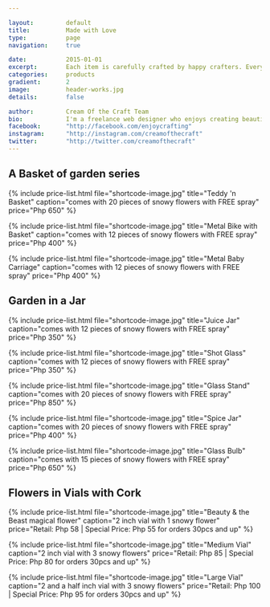 ```yaml
---

layout:			default
title:  		Made with Love
type:			page
navigation: 	true

date:   		2015-01-01
excerpt: 		Each item is carefully crafted by happy crafters. Every detail comes from an explosion of an idea and settled in on a polished piece of art. We go beyond the flowers, we are all in for the craftsmanship.
categories:		products
gradient: 		2
image: 			header-works.jpg
details:		false

author: 		Cream Of the Craft Team
bio: 			I'm a freelance web designer who enjoys creating beautiful and standard compliant solutions for my clients from all around the world.
facebook: 		"http://facebook.com/enjoycrafting"
instagram: 		"http://instagram.com/creamofthecraft"
twitter: 		"http://twitter.com/creamofthecraft"
---
```


## A Basket of garden series
{% include price-list.html file="shortcode-image.jpg" title="Teddy 'n Basket" caption="comes with 20 pieces of snowy flowers with FREE spray" price="Php 650" %}

{% include price-list.html file="shortcode-image.jpg" title="Metal Bike with Basket" caption="comes with 12 pieces of snowy flowers with FREE spray" price="Php 400" %}

{% include price-list.html file="shortcode-image.jpg" title="Metal Baby Carriage" caption="comes with 12 pieces of snowy flowers with FREE spray" price="Php 400" %}

## Garden in a Jar
{% include price-list.html file="shortcode-image.jpg" title="Juice Jar" caption="comes with 12 pieces of snowy flowers with FREE spray" price="Php 350" %}

{% include price-list.html file="shortcode-image.jpg" title="Shot Glass" caption="comes with 12 pieces of snowy flowers with FREE spray" price="Php 350" %}

{% include price-list.html file="shortcode-image.jpg" title="Glass Stand" caption="comes with 20 pieces of snowy flowers with FREE spray" price="Php 850" %}

{% include price-list.html file="shortcode-image.jpg" title="Spice Jar" caption="comes with 20 pieces of snowy flowers with FREE spray" price="Php 400" %}

{% include price-list.html file="shortcode-image.jpg" title="Glass Bulb" caption="comes with 15 pieces of snowy flowers with FREE spray" price="Php 650" %}

## Flowers in Vials with Cork
{% include price-list.html file="shortcode-image.jpg" title="Beauty & the Beast magical flower" caption="2 inch vial with 1 snowy flower" price="Retail: Php 58 | Special Price: Php 55 for orders 30pcs and up" %}

{% include price-list.html file="shortcode-image.jpg" title="Medium Vial" caption="2 inch vial with 3 snowy flowers" price="Retail: Php 85 | Special Price: Php 80 for orders 30pcs and up" %}

{% include price-list.html file="shortcode-image.jpg" title="Large Vial" caption="2 and a half inch vial with 3 snowy flowers" price="Retail: Php 100 | Special Price: Php 95 for orders 30pcs and up" %}


